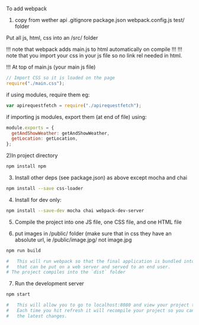 To add webpack

1) copy from wether api
.gitignore
package.json
webpack.config.js
test/ folder

Put all js, html, css into an /src/ folder

!!! note that webpack adds main.js to html automatically on compile !!!
!!! note that you import your css in your js file so no link rel needed in html.

!!! At top of main.js (your main js file)

```js
// Import CSS so it is loaded on the page
require("./main.css");
```
if using modules, require them eg:

```js
var apirequestfetch = require("./apirequestfetch");
```

if importing js modules, export them (at end of file) using:

```js
module.exports = {
  getAndShowWeather: getAndShowWeather,
  getLocation: getLocation,
};
```

2)In project directory
```sh
npm install npm
```
3) Install other deps (see package.json) as above except mocha and chai
```sh
npm install --save css-loader
```

4) Install for dev only:
```sh
npm install --save-dev mocha chai webpack-dev-server
```
5) Compile the project into one JS file, one CSS file, and one HTML file

6) put images in /public/ folder (make sure that in css they have an absolute url, ie /public/image.jpg/ not image.jpg

```sh
npm run build

#   This will run webpack so that the final application is bundled into files
#   that can be put on a web server and served to an end user.
# The project compiles into the `dist` folder
```

7) Run the development server

```sh
npm start

#   This will allow you to go to localhost:8080 and view your project there
#   Each time you hit refresh it will recompile your project so you can see
#   the latest changes.
```
